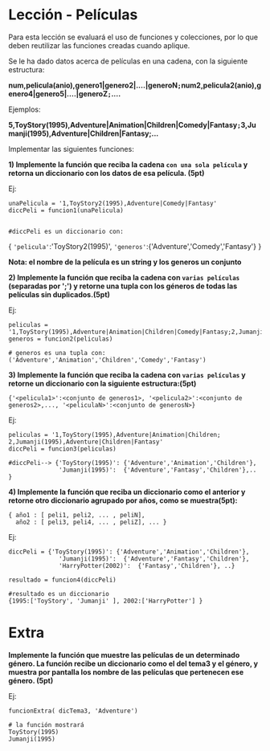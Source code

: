 # Lección - Películas

Para esta lección se evaluará el uso de funciones y colecciones, por lo que deben reutilizar las funciones creadas cuando aplique.

Se le ha dado datos acerca de películas en una cadena, con la siguiente estructura:

**num,pelicula(anio),genero1|genero2|....|generoN`;`num2,pelicula2(anio),genero4|genero5|....|generoZ`;`....**

Ejemplos:

**5,ToyStory(1995),Adventure|Animation|Children|Comedy|Fantasy`;`3,Jumanji(1995),Adventure|Children|Fantasy;...**

Implementar las siguientes funciones:

**1) Implemente la función que reciba la cadena `con una sola película` y retorna un diccionario con los datos de esa película. (5pt)**

Ej: 

```
unaPelicula = '1,ToyStory2(1995),Adventure|Comedy|Fantasy'
diccPeli = funcion1(unaPelicula)


#diccPeli es un diccionario con: 

```
{ `'pelicula'`:'ToyStory2(1995)', 
`'generos'`:{'Adventure','Comedy','Fantasy'} 
}

**Nota: el nombre de la película es un string y los generos un conjunto**

**2) Implemente la función que reciba la cadena con `varias películas` (separadas por ';') y retorne una tupla con los géneros de todas las películas sin duplicados.(5pt)**

Ej: 

```
peliculas = '1,ToyStory(1995),Adventure|Animation|Children|Comedy|Fantasy;2,Jumanji(1995),Adventure|Children|Fantasy'
generos = funcion2(peliculas)
```

```
# generos es una tupla con: ('Adventure','Animation','Children','Comedy','Fantasy')
```

**3) Implemente la función que reciba la cadena con `varias películas` y retorne un diccionario con la siguiente estructura:(5pt)**

```
{'<pelicula1>':<conjunto de generos1>, '<pelicula2>':<conjunto de generos2>,..., '<peliculaN>':<conjunto de generosN>}
```
Ej: 
```
peliculas = '1,ToyStory(1995),Adventure|Animation|Children;
2,Jumanji(1995),Adventure|Children|Fantasy'
diccPeli = funcion3(peliculas)
```

```
#diccPeli--> {'ToyStory(1995)': {'Adventure','Animation','Children'},
              'Jumanji(1995)':  {'Adventure','Fantasy','Children'},.. }
```

**4) Implemente la función que reciba un diccionario como el anterior y retorne otro diccionario agrupado por años, como se muestra(5pt):**

```
{ año1 : [ peli1, peli2, ... , peliN], 
  año2 : [ peli3, peli4, ... , peliZ], ... }
```
Ej:
```
diccPeli = {'ToyStory(1995)': {'Adventure','Animation','Children'},
              'Jumanji(1995)':  {'Adventure','Fantasy','Children'},
              'HarryPotter(2002)':  {'Fantasy','Children'}, ..}

resultado = funcion4(diccPeli)
```

```
#resultado es un diccionario 
{1995:['ToyStory', 'Jumanji' ], 2002:['HarryPotter'] }
```

# Extra 

**Implemente la función que muestre las películas de un determinado género. La función recibe un diccionario como el del tema3 y el género, y  muestra por pantalla los nombre de las películas que pertenecen ese género.  (5pt)**

Ej:

```
funcionExtra( dicTema3, 'Adventure')
```

```
# la función mostrará 
ToyStory(1995)
Jumanji(1995)
```

